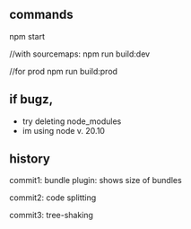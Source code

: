 ## commands

npm start

//with sourcemaps:
npm run build:dev

//for prod
npm run build:prod

## if bugz,

- try deleting node_modules
- im using node v. 20.10

## history

commit1:
bundle plugin:
shows size of bundles

commit2:
code splitting

commit3:
tree-shaking
